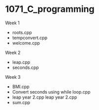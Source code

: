 # 1071_C_programming

Week 1
* roots.cpp	
* tempconvert.cpp	
* welcome.cpp



Week 2
* leap.cpp
* seconds.cpp


Week 3
* BMI.cpp
* Convert seconds using while loop.cpp	
* leap year 2.cpp	leap year 2.cpp
* sum.cpp

   
